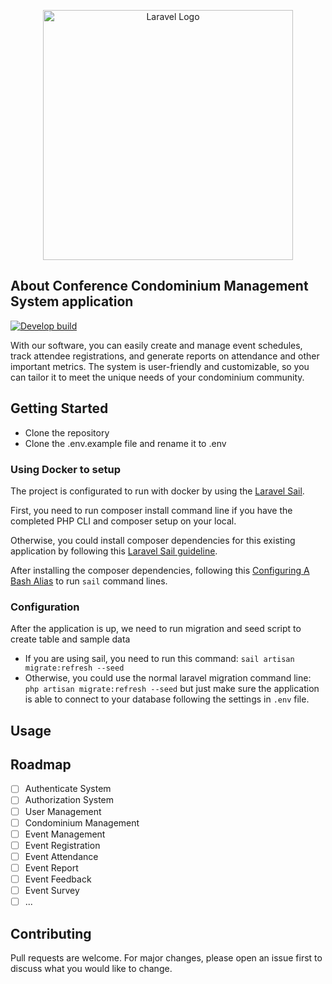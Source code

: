 <p align="center"><a href="https://laravel.com" target="_blank"><img src="https://raw.githubusercontent.com/laravel/art/master/logo-lockup/5%20SVG/2%20CMYK/1%20Full%20Color/laravel-logolockup-cmyk-red.svg" width="400" alt="Laravel Logo"></a></p>

## About Conference Condominium Management System application
[![Develop build](https://github.com/LAMPSpace/Conference-Condominium-Management/actions/workflows/develop.yml/badge.svg?branch=develop)](https://github.com/LAMPSpace/Conference-Condominium-Management/actions/workflows/develop.yml)

With our software, you can easily create and manage event schedules, track attendee registrations, and generate reports on attendance and other important metrics. The system is user-friendly and customizable, so you can tailor it to meet the unique needs of your condominium community.
## Getting Started

- Clone the repository
- Clone the .env.example file and rename it to .env

### Using Docker to setup
The project is configurated to run with docker by using the [Laravel Sail](https://laravel.com/docs/8.x/sail#introduction).

First, you need to run composer install command line if you have the completed PHP CLI and composer setup on your local.

Otherwise, you could install composer dependencies for this existing application by following this [Laravel Sail guideline](https://laravel.com/docs/8.x/sail#installing-composer-dependencies-for-existing-projects).

After installing the composer dependencies, following this [Configuring A Bash Alias](https://laravel.com/docs/8.x/sail#configuring-a-bash-alias) to run `sail` command lines.

### Configuration

After the application is up, we need to run migration and seed script to create table and sample data
- If you are using sail, you need to run this command: `sail artisan migrate:refresh --seed`
- Otherwise, you could use the normal laravel migration command line: `php artisan migrate:refresh --seed` but just make sure the application is able to connect to your database following the settings in `.env` file.

## Usage

## Roadmap
- [ ] Authenticate System
- [ ] Authorization System
- [ ] User Management
- [ ] Condominium Management
- [ ] Event Management
- [ ] Event Registration
- [ ] Event Attendance
- [ ] Event Report
- [ ] Event Feedback
- [ ] Event Survey
- [ ] ...

## Contributing
Pull requests are welcome. For major changes, please open an issue first to discuss what you would like to change.

